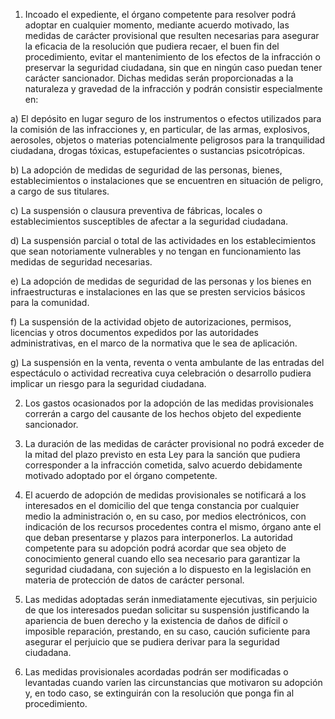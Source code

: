 1. Incoado el expediente, el órgano competente para resolver podrá adoptar en cualquier momento, mediante acuerdo motivado, las medidas de carácter provisional que resulten necesarias para asegurar la eficacia de la resolución que pudiera recaer, el buen fin del procedimiento, evitar el mantenimiento de los efectos de la infracción o preservar la seguridad ciudadana, sin que en ningún caso puedan tener carácter sancionador. Dichas medidas serán proporcionadas a la naturaleza y gravedad de la infracción y podrán consistir especialmente en:

a) El depósito en lugar seguro de los instrumentos o efectos utilizados para la comisión de las infracciones y, en particular, de las armas, explosivos, aerosoles, objetos o materias potencialmente peligrosos para la tranquilidad ciudadana, drogas tóxicas, estupefacientes o sustancias psicotrópicas.

b) La adopción de medidas de seguridad de las personas, bienes, establecimientos o instalaciones que se encuentren en situación de peligro, a cargo de sus titulares.

c) La suspensión o clausura preventiva de fábricas, locales o establecimientos susceptibles de afectar a la seguridad ciudadana.

d) La suspensión parcial o total de las actividades en los establecimientos que sean notoriamente vulnerables y no tengan en funcionamiento las medidas de seguridad necesarias.

e) La adopción de medidas de seguridad de las personas y los bienes en infraestructuras e instalaciones en las que se presten servicios básicos para la comunidad.

f) La suspensión de la actividad objeto de autorizaciones, permisos, licencias y otros documentos expedidos por las autoridades administrativas, en el marco de la normativa que le sea de aplicación.

g) La suspensión en la venta, reventa o venta ambulante de las entradas del espectáculo o actividad recreativa cuya celebración o desarrollo pudiera implicar un riesgo para la seguridad ciudadana.

2. Los gastos ocasionados por la adopción de las medidas provisionales correrán a cargo del causante de los hechos objeto del expediente sancionador.

3. La duración de las medidas de carácter provisional no podrá exceder de la mitad del plazo previsto en esta Ley para la sanción que pudiera corresponder a la infracción cometida, salvo acuerdo debidamente motivado adoptado por el órgano competente.

4. El acuerdo de adopción de medidas provisionales se notificará a los interesados en el domicilio del que tenga constancia por cualquier medio la administración o, en su caso, por medios electrónicos, con indicación de los recursos procedentes contra el mismo, órgano ante el que deban presentarse y plazos para interponerlos. La autoridad competente para su adopción podrá acordar que sea objeto de conocimiento general cuando ello sea necesario para garantizar la seguridad ciudadana, con sujeción a lo dispuesto en la legislación en materia de protección de datos de carácter personal.

5. Las medidas adoptadas serán inmediatamente ejecutivas, sin perjuicio de que los interesados puedan solicitar su suspensión justificando la apariencia de buen derecho y la existencia de daños de difícil o imposible reparación, prestando, en su caso, caución suficiente para asegurar el perjuicio que se pudiera derivar para la seguridad ciudadana.

6. Las medidas provisionales acordadas podrán ser modificadas o levantadas cuando varíen las circunstancias que motivaron su adopción y, en todo caso, se extinguirán con la resolución que ponga fin al procedimiento.